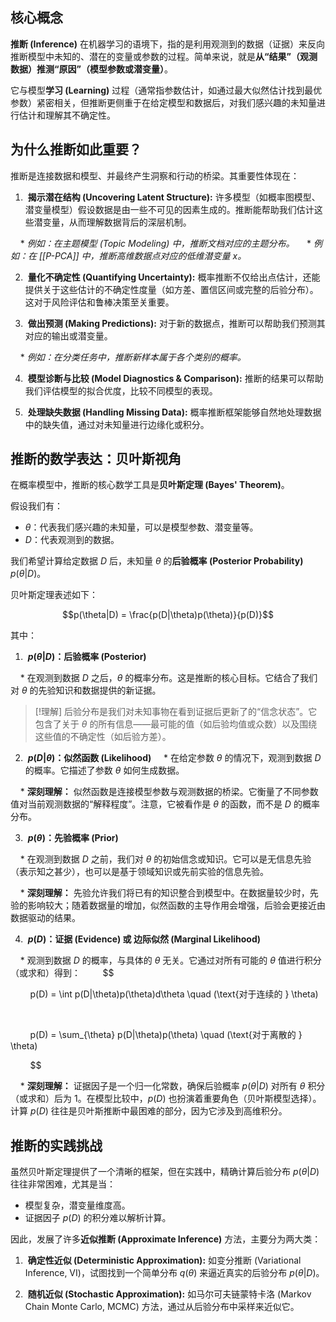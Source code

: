 ## 核心概念
**推断 (Inference)** 在机器学习的语境下，指的是利用观测到的数据（证据）来反向推断模型中未知的、潜在的变量或参数的过程。简单来说，就是**从“结果”（观测数据）推测“原因”（模型参数或潜变量）**。

它与模型**学习 (Learning)** 过程（通常指参数估计，如通过最大似然估计找到最优参数）紧密相关，但推断更侧重于在给定模型和数据后，对我们感兴趣的未知量进行估计和理解其不确定性。


## 为什么推断如此重要？
推断是连接数据和模型、并最终产生洞察和行动的桥梁。其重要性体现在：

1.  **揭示潜在结构 (Uncovering Latent Structure):** 许多模型（如概率图模型、潜变量模型）假设数据是由一些不可见的因素生成的。推断能帮助我们估计这些潜变量，从而理解数据背后的深层机制。

    * *例如：在主题模型 (Topic Modeling) 中，推断文档对应的主题分布。*
    * *例如：在 [[P-PCA]] 中，推断高维数据点对应的低维潜变量 $x$。*

2.  **量化不确定性 (Quantifying Uncertainty):** 概率推断不仅给出点估计，还能提供关于这些估计的不确定性度量（如方差、置信区间或完整的后验分布）。这对于风险评估和鲁棒决策至关重要。

3.  **做出预测 (Making Predictions):** 对于新的数据点，推断可以帮助我们预测其对应的输出或潜变量。

    * *例如：在分类任务中，推断新样本属于各个类别的概率。*

4.  **模型诊断与比较 (Model Diagnostics & Comparison):** 推断的结果可以帮助我们评估模型的拟合优度，比较不同模型的表现。

5.  **处理缺失数据 (Handling Missing Data):** 概率推断框架能够自然地处理数据中的缺失值，通过对未知量进行边缘化或积分。

  

## 推断的数学表达：贝叶斯视角

在概率模型中，推断的核心数学工具是**贝叶斯定理 (Bayes' Theorem)**。

假设我们有：
* $\theta$：代表我们感兴趣的未知量，可以是模型参数、潜变量等。
* $D$：代表观测到的数据。

我们希望计算给定数据 $D$ 后，未知量 $\theta$ 的**后验概率 (Posterior Probability)** $p(\theta|D)$。  

贝叶斯定理表述如下：

  
$$p(\theta|D) = \frac{p(D|\theta)p(\theta)}{p(D)}$$

其中：

1.  **$p(\theta|D)$：后验概率 (Posterior)**

    * 在观测到数据 $D$ 之后，$\theta$ 的概率分布。这是推断的核心目标。它结合了我们对 $\theta$ 的先验知识和数据提供的新证据。

> [!理解]
> 后验分布是我们对未知事物在看到证据后更新了的“信念状态”。它包含了关于 $\theta$ 的所有信息——最可能的值（如后验均值或众数）以及围绕这些值的不确定性（如后验方差）。

  
2.  **$p(D|\theta)$：似然函数 (Likelihood)**
    * 在给定参数 $\theta$ 的情况下，观测到数据 $D$ 的概率。它描述了参数 $\theta$ 如何生成数据。

    * **深刻理解：** 似然函数是连接模型参数与观测数据的桥梁。它衡量了不同参数值对当前观测数据的“解释程度”。注意，它被看作是 $\theta$ 的函数，而不是 $D$ 的概率分布。

  

3.  **$p(\theta)$：先验概率 (Prior)**

    * 在观测到数据 $D$ 之前，我们对 $\theta$ 的初始信念或知识。它可以是无信息先验（表示知之甚少），也可以是基于领域知识或先前实验的信息先验。

    * **深刻理解：** 先验允许我们将已有的知识整合到模型中。在数据量较少时，先验的影响较大；随着数据量的增加，似然函数的主导作用会增强，后验会更接近由数据驱动的结果。

  

4.  **$p(D)$：证据 (Evidence) 或 边际似然 (Marginal Likelihood)**

    * 观测到数据 $D$ 的概率，与具体的 $\theta$ 无关。它通过对所有可能的 $\theta$ 值进行积分（或求和）得到：
        $$

        p(D) = \int p(D|\theta)p(\theta)d\theta \quad (\text{对于连续的 } \theta)

        $$
        $$

        p(D) = \sum_{\theta} p(D|\theta)p(\theta) \quad (\text{对于离散的 } \theta)

        $$

    * **深刻理解：** 证据因子是一个归一化常数，确保后验概率 $p(\theta|D)$ 对所有 $\theta$ 积分（或求和）后为 1。在模型比较中，$p(D)$ 也扮演着重要角色（贝叶斯模型选择）。计算 $p(D)$ 往往是贝叶斯推断中最困难的部分，因为它涉及到高维积分。

  

## 推断的实践挑战

虽然贝叶斯定理提供了一个清晰的框架，但在实践中，精确计算后验分布 $p(\theta|D)$ 往往非常困难，尤其是当：

  
* 模型复杂，潜变量维度高。
* 证据因子 $p(D)$ 的积分难以解析计算。

  

因此，发展了许多**近似推断 (Approximate Inference)** 方法，主要分为两大类：
1.  **确定性近似 (Deterministic Approximation):** 如变分推断 (Variational Inference, VI)，试图找到一个简单分布 $q(\theta)$ 来逼近真实的后验分布 $p(\theta|D)$。

2.  **随机近似 (Stochastic Approximation):** 如马尔可夫链蒙特卡洛 (Markov Chain Monte Carlo, MCMC) 方法，通过从后验分布中采样来近似它。

